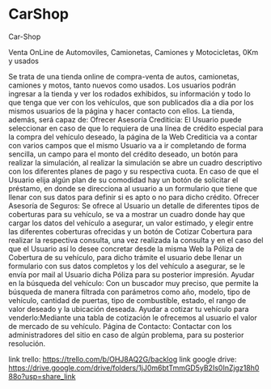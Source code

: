 # CarShop


Car-Shop

Venta OnLine de Automoviles, Camionetas, Camiones y Motocicletas, 0Km y usados

Se trata de una tienda online de compra-venta de autos, camionetas, camiones y motos, tanto nuevos como usados. Los usuarios podrán ingresar a la tienda y ver los rodados exhibidos, su información y todo lo que tenga que ver con los vehículos, que son publicados dia a dia por los mismos usuarios de la página y hacer contacto con ellos. La tienda, además, será capaz de: Ofrecer Asesoría Crediticia: El Usuario puede seleccionar en caso de que lo requiera de una línea de crédito especial para la compra del vehículo deseado, la página de la Web Crediticia va a contar con varios campos que el mismo Usuario va a ir completando de forma sencilla, un campo para el monto del crédito deseado, un botón para realizar la simulación, al realizar la simulación se abre un cuadro descriptivo con los diferentes planes de pago y su respectiva cuota. En caso de que el Usuario elija algún plan de su comodidad hay un botón de solicitar el préstamo, en donde se direcciona al usuario a un formulario que tiene que llenar con sus datos para definir si es apto o no para dicho crédito. Ofrecer Asesoría de Seguros: Se ofrece al Usuario un detalle de diferentes tipos de coberturas para su vehículo, se va a mostrar un cuadro donde hay que cargar los datos del vehículo a asegurar, un valor estimado, y elegir entre las diferentes coberturas ofrecidas y un botón de Cotizar Cobertura para realizar la respectiva consulta, una vez realizada la consulta y en el caso del que el Usuario así lo desee concretar desde la misma Web la Póliza de Cobertura de su vehículo, para dicho trámite el usuario debe llenar un formulario con sus datos completos y los del vehículo a asegurar, se le envía por mail al Usuario dicha Póliza para su posterior impresión. Ayudar en la búsqueda del vehículo: Con un buscador muy preciso, que permite la búsqueda de manera filtrada con parámetros como año, modelo, tipo de vehículo, cantidad de puertas, tipo de combustible, estado, el rango de valor deseado y la ubicación deseada. Ayudar a cotizar tu vehículo para venderlo:Mediante una tabla de cotización le ofrecemos al usuario el valor de mercado de su vehículo. Página de Contacto: Contactar con los administradores del sitio en caso de algún problema, para su posterior resolución.

link trello: https://trello.com/b/OHJ8AQ2G/backlog 
link google drive: https://drive.google.com/drive/folders/1jJ0m6btTmmGD5yB2Is0InZjgz18h088o?usp=share_link
